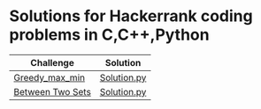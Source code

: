 
# Solutions for Hackerrank coding problems in C,C++,Python

| Challenge     | Solution |
| ------------- | ------------- |
| [Greedy_max_min](https://www.hackerrank.com/challenges/angry-children/problem)  | [Solution.py](./Algorithms/Greedy_max_min)|
| [Between Two Sets](https://www.hackerrank.com/challenges/between-two-sets/problem) | [Solution.py](./Algorithms/Between_two_sets)|
       
